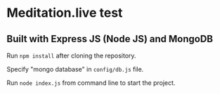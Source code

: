 # Meditation.live test
## Built with Express JS (Node JS) and MongoDB

Run <code>npm install</code> after cloning the repository.

Specify "mongo database" in <code>config/db.js</code> file.

Run <code>node index.js</code> from command line to start the project.
